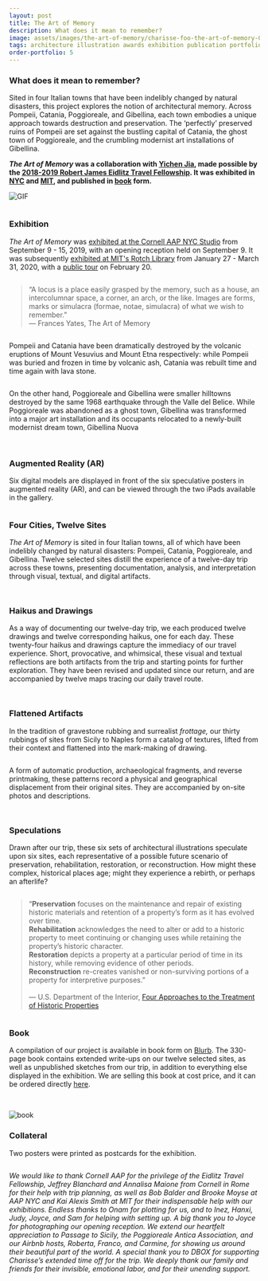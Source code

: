 ```yaml
---
layout: post
title: The Art of Memory
description: What does it mean to remember?
image: assets/images/the-art-of-memory/charisse-foo-the-art-of-memory-01.jpg
tags: architecture illustration awards exhibition publication portfolio
order-portfolio: 5
---
```


<h3>What does it mean to remember?</h3>
<p>Sited in four Italian towns that have been indelibly changed by natural disasters, this project explores the notion of architectural memory. Across Pompeii, Catania, Poggioreale, and Gibellina, each town embodies a unique approach towards destruction and preservation. 
The ‘perfectly’ preserved ruins of Pompeii are set against the bustling capital of Catania, the ghost town of Poggioreale, and the crumbling modernist art installations of Gibellina. </p>

<p><strong><i>The Art of Memory</i> was a collaboration with <a href="https://yichenjia.github.io/" target="_blank">Yichen Jia</a>, made possible by the <a href="https://aap.cornell.edu/academics/architecture/about/fellowships" target="_blank">2018-2019 Robert James Eidlitz Travel Fellowship</a>. It was exhibited in <a href="https://aap.cornell.edu/news-events/charisse-foo-and-yichen-jia-art-memory" target="_blank">NYC</a> and <a href="https://libraries.mit.edu/exhibits/exhibit/memory/" target="_blank">MIT</a>, and published in <a href="https://www.blurb.com/b/9919013-the-art-of-memory" target="_blank">book</a> form.</strong></p>

<span class="image fit"><img src="{% link assets/images/the-art-of-memory/charisse-foo-the-art-of-memory-02.gif %}" alt="GIF" /></span>

<!-- Image Grid -->
<div class="row">
	<div class="6u">
		<span class="image fit"><img src="{% link assets/images/the-art-of-memory/charisse-foo-the-art-of-memory-02A.jpg %}" alt="" /></span>
	</div>
	<div class="6u$">
			<span class="image fit"><img src="{% link assets/images/the-art-of-memory/charisse-foo-the-art-of-memory-02B.jpg %}" alt="" /></span>
	</div>
    <!-- Break -->
    	<div class="6u">
		<span class="image fit"><img src="{% link assets/images/the-art-of-memory/charisse-foo-the-art-of-memory-02C.jpg %}" alt="" /></span>
	</div>
	<div class="6u$">
			<span class="image fit"><img src="{% link assets/images/the-art-of-memory/charisse-foo-the-art-of-memory-02D.jpg %}" alt="" /></span>
	</div>
        <!-- Break -->
    	<div class="6u">
		<span class="image fit"><img src="{% link assets/images/the-art-of-memory/charisse-foo-the-art-of-memory-02E.jpg %}" alt="" /></span>
	</div>
	<div class="6u$">
			<span class="image fit"><img src="{% link assets/images/the-art-of-memory/charisse-foo-the-art-of-memory-02F.jpg %}" alt="" /></span>
	</div>
</div>

<h3>Exhibition</h3>
<p><i>The Art of Memory</i> was <a href="https://aap.cornell.edu/news-events/charisse-foo-and-yichen-jia-art-memory" target="_blank">exhibited at the Cornell AAP NYC Studio</a> from September 9 - 15, 2019, with an opening reception held on September 9.  It was subsequently <a href="https://libraries.mit.edu/exhibits/exhibit/memory/" target="_blank">exhibited at MIT's Rotch Library</a> from January 27 - March 31, 2020, with a <a href="https://libcal.mit.edu/event/6511557" target="_blank">public tour</a> on February 20.</p>

<!-- Image Grid -->
<div class="row">
	<div class="6u">
		<span class="image fit"><img src="{% link assets/images/the-art-of-memory/charisse-foo-the-art-of-memory-03A.jpg %}" alt="" /></span>
	</div>
	<div class="6u$">
			<span class="image fit"><img src="{% link assets/images/the-art-of-memory/charisse-foo-the-art-of-memory-03C.jpg %}" alt="" /></span>
	</div>
</div>

<!-- Image Grid -->
<div class="row">
	<div class="6u">
		<span class="image fit"><img src="{% link assets/images/the-art-of-memory/charisse-foo-the-art-of-memory-04B.jpg %}" alt="" /></span>
	</div>
	<div class="6u$">
			<span class="image fit"><img src="{% link assets/images/the-art-of-memory/charisse-foo-the-art-of-memory-04C.jpg %}" alt="" /></span>
	</div>
    <!-- Break -->
    	<div class="6u">
		<span class="image fit"><img src="{% link assets/images/the-art-of-memory/charisse-foo-the-art-of-memory-04D.jpg %}" alt="" /></span>
	</div>
	<div class="6u$">
			<span class="image fit"><img src="{% link assets/images/the-art-of-memory/charisse-foo-the-art-of-memory-04E.jpg %}" alt="" /></span>
	</div>
</div>

<p><blockquote>“A locus is a place easily grasped by the memory, such as a house, an intercolumnar space, a corner, an arch, or the like. Images are forms, marks or simulacra (formae, notae, simulacra) of what we wish to remember.” <br/>
— Frances Yates, The Art of Memory </blockquote></p>

<span class="image fit"><img src="{% link assets/images/the-art-of-memory/charisse-foo-the-art-of-memory-05.jpg %}" alt="" /></span>

<p>Pompeii and Catania have been dramatically destroyed by the volcanic eruptions of Mount Vesuvius and Mount Etna respectively: while Pompeii was buried and frozen in time by volcanic ash, Catania was rebuilt time and time again with lava stone.</p>
<span class="image fit"><img src="{% link assets/images/the-art-of-memory/charisse-foo-the-art-of-memory-06.jpg %}" alt="" /></span>
<p>On the other hand, Poggioreale and Gibellina were smaller hilltowns destroyed by the same 1968 earthquake through the Valle del Belice. While Poggioreale was abandoned as a ghost town, Gibellina was transformed into a major art installation and its occupants relocated to a newly-built modernist dream town, Gibellina Nuova</p>
<span class="image fit"><img src="{% link assets/images/the-art-of-memory/charisse-foo-the-art-of-memory-07.jpg %}" alt="" /></span>
<span class="image fit"><img src="{% link assets/images/the-art-of-memory/charisse-foo-the-art-of-memory-08.jpg %}" alt="" /></span>

<h3>Augmented Reality (AR)</h3>
<p>
Six digital models are displayed in front of the six speculative posters in augmented reality (AR), and can be viewed through the two iPads available in the gallery. </p>

<!-- Image Grid -->
<div class="row">
	<div class="6u">
		<span class="image fit"><img src="{% link assets/images/the-art-of-memory/charisse-foo-the-art-of-memory-09A.jpg %}" alt="" /></span>
	</div>
	<div class="6u$">
			<span class="image fit"><img src="{% link assets/images/the-art-of-memory/charisse-foo-the-art-of-memory-09B.jpg %}" alt="" /></span>
	</div>
    <!-- Break -->
    	<div class="6u">
		<span class="image fit"><img src="{% link assets/images/the-art-of-memory/charisse-foo-the-art-of-memory-09C.jpg %}" alt="" /></span>
	</div>
	<div class="6u$">
			<span class="image fit"><img src="{% link assets/images/the-art-of-memory/charisse-foo-the-art-of-memory-09E.jpg %}" alt="" /></span>
	</div>
</div>

<h3>Four Cities, Twelve Sites</h3>
<p>
<i>The Art of Memory</i> is sited in four Italian towns, all of which have been indelibly changed by natural disasters: Pompeii, Catania, Poggioreale, and Gibellina. Twelve selected sites distill the experience of a twelve-day trip across these towns, presenting documentation, analysis, and interpretation through visual, textual, and digital artifacts. </p>

<span class="image fit"><img src="{% link assets/images/the-art-of-memory/charisse-foo-the-art-of-memory-10.jpg %}" alt="" /></span>

<!-- Image Grid -->
<div class="row">
	<div class="2u 4u(small)">
		<span class="image fit"><img src="{% link assets/images/the-art-of-memory/charisse-foo-the-art-of-memory-11A.jpg %}" alt="" /></span>
	</div>
	<div class="2u 4u(small)">
		<span class="image fit"><img src="{% link assets/images/the-art-of-memory/charisse-foo-the-art-of-memory-11B.jpg %}" alt="" /></span>
	</div>
	<div class="2u 4u$(small)">
		<span class="image fit"><img src="{% link assets/images/the-art-of-memory/charisse-foo-the-art-of-memory-11C.jpg %}" alt="" /></span>
	</div>
	<div class="2u 4u(small)">
		<span class="image fit"><img src="{% link assets/images/the-art-of-memory/charisse-foo-the-art-of-memory-11D.jpg %}" alt="" /></span>
	</div>
	<div class="2u 4u(small)">
		<span class="image fit"><img src="{% link assets/images/the-art-of-memory/charisse-foo-the-art-of-memory-11E.jpg %}" alt="" /></span>
	</div>
	<div class="2u$ 4u$(small)">
			<span class="image fit"><img src="{% link assets/images/the-art-of-memory/charisse-foo-the-art-of-memory-11F.jpg %}" alt="" /></span>
	</div>
    <!-- Break -->
	<div class="2u 4u(small)">
		<span class="image fit"><img src="{% link assets/images/the-art-of-memory/charisse-foo-the-art-of-memory-11G.jpg %}" alt="" /></span>
	</div>
	<div class="2u 4u(small)">
		<span class="image fit"><img src="{% link assets/images/the-art-of-memory/charisse-foo-the-art-of-memory-11H.jpg %}" alt="" /></span>
	</div>
	<div class="2u 4u$(small)">
		<span class="image fit"><img src="{% link assets/images/the-art-of-memory/charisse-foo-the-art-of-memory-11I.jpg %}" alt="" /></span>
	</div>
	<div class="2u 4u(small)">
		<span class="image fit"><img src="{% link assets/images/the-art-of-memory/charisse-foo-the-art-of-memory-11J.jpg %}" alt="" /></span>
	</div>
	<div class="2u 4u(small)">
		<span class="image fit"><img src="{% link assets/images/the-art-of-memory/charisse-foo-the-art-of-memory-11K.jpg %}" alt="" /></span>
	</div>
	<div class="2u$ 4u$(small)">
			<span class="image fit"><img src="{% link assets/images/the-art-of-memory/charisse-foo-the-art-of-memory-11L.jpg %}" alt="" /></span>
	</div>
</div>

<h3>Haikus and Drawings</h3>
<p>
As a way of documenting our twelve-day trip, we each produced twelve drawings and twelve corresponding haikus, one for each day. These twenty-four haikus and drawings capture the immediacy of our travel experience. Short, provocative, and whimsical, these visual and textual reflections are both artifacts from the trip and starting points for further exploration. They have been revised and updated since our return, and are accompanied by twelve maps tracing our daily travel route.</p>

<span class="image fit"><img src="{% link assets/images/the-art-of-memory/charisse-foo-the-art-of-memory-12.jpg %}" alt="" /></span>

<!-- Image Grid -->
<div class="row">
	<div class="6u">
		<span class="image fit"><img src="{% link assets/images/the-art-of-memory/charisse-foo-the-art-of-memory-13A.jpg %}" alt="" /></span>
	</div>
	<div class="6u$">
			<span class="image fit"><img src="{% link assets/images/the-art-of-memory/charisse-foo-the-art-of-memory-13B.jpg %}" alt="" /></span>
	</div>
</div>

<h3>Flattened Artifacts</h3>
<p>
In the tradition of gravestone rubbing and surrealist <i>frottage,</i> our thirty rubbings of sites from Sicily to Naples form a catalog of textures, lifted from their context and flattened into the mark-making of drawing.</p>

<!-- Image Grid -->
<div class="row">
	<div class="3u">
		<span class="image fit"><img src="{% link assets/images/the-art-of-memory/charisse-foo-the-art-of-memory-14A.jpg %}" alt="" /></span>
	</div>
	<div class="3u">
		<span class="image fit"><img src="{% link assets/images/the-art-of-memory/charisse-foo-the-art-of-memory-14B.jpg %}" alt="" /></span>
	</div>
	<div class="3u">
		<span class="image fit"><img src="{% link assets/images/the-art-of-memory/charisse-foo-the-art-of-memory-14C.jpg %}" alt="" /></span>
	</div>
	<div class="3u$">
		<span class="image fit"><img src="{% link assets/images/the-art-of-memory/charisse-foo-the-art-of-memory-14D.jpg %}" alt="" /></span>
	</div>
    <!-- Break -->
	<div class="3u">
		<span class="image fit"><img src="{% link assets/images/the-art-of-memory/charisse-foo-the-art-of-memory-14E.jpg %}" alt="" /></span>
	</div>
	<div class="3u">
			<span class="image fit"><img src="{% link assets/images/the-art-of-memory/charisse-foo-the-art-of-memory-14F.jpg %}" alt="" /></span>
	</div>
	<div class="3u">
		<span class="image fit"><img src="{% link assets/images/the-art-of-memory/charisse-foo-the-art-of-memory-14G.jpg %}" alt="" /></span>
	</div>
	<div class="3u$">
		<span class="image fit"><img src="{% link assets/images/the-art-of-memory/charisse-foo-the-art-of-memory-14H.jpg %}" alt="" /></span>
	</div>
    <!-- Break -->
	<div class="3u">
		<span class="image fit"><img src="{% link assets/images/the-art-of-memory/charisse-foo-the-art-of-memory-14I.jpg %}" alt="" /></span>
	</div>
	<div class="3u">
		<span class="image fit"><img src="{% link assets/images/the-art-of-memory/charisse-foo-the-art-of-memory-14J.jpg %}" alt="" /></span>
	</div>
	<div class="3u">
		<span class="image fit"><img src="{% link assets/images/the-art-of-memory/charisse-foo-the-art-of-memory-14K.jpg %}" alt="" /></span>
	</div>
	<div class="3u$">
		<span class="image fit"><img src="{% link assets/images/the-art-of-memory/charisse-foo-the-art-of-memory-14L.jpg %}" alt="" /></span>
	</div>
</div>

<p>A form of automatic production, archaeological fragments, and reverse printmaking, these patterns record a physical and geographical displacement from their original sites. They are accompanied by on-site photos and descriptions.</p>

<span class="image fit"><img src="{% link assets/images/the-art-of-memory/charisse-foo-the-art-of-memory-15B.jpg %}" alt="" /></span>

<!-- Image Grid -->
<div class="row">
	<div class="3u 6u(small)">
		<span class="image fit"><img src="{% link assets/images/the-art-of-memory/charisse-foo-the-art-of-memory-16A.jpg %}" alt="" /></span>
	</div>
	<div class="3u 6u$(small)">
		<span class="image fit"><img src="{% link assets/images/the-art-of-memory/charisse-foo-the-art-of-memory-16B.jpg %}" alt="" /></span>
	</div>
	<div class="3u 6u(small)">
		<span class="image fit"><img src="{% link assets/images/the-art-of-memory/charisse-foo-the-art-of-memory-16C.jpg %}" alt="" /></span>
	</div>
	<div class="3u$ 6u$(small)">
		<span class="image fit"><img src="{% link assets/images/the-art-of-memory/charisse-foo-the-art-of-memory-16D.jpg %}" alt="" /></span>
	</div>
    <!-- Break -->
	<div class="3u 6u(small)">
		<span class="image fit"><img src="{% link assets/images/the-art-of-memory/charisse-foo-the-art-of-memory-16E.jpg %}" alt="" /></span>
	</div>
	<div class="3u 6u$(small)">
			<span class="image fit"><img src="{% link assets/images/the-art-of-memory/charisse-foo-the-art-of-memory-16F.jpg %}" alt="" /></span>
	</div>
	<div class="3u 6u(small)">
		<span class="image fit"><img src="{% link assets/images/the-art-of-memory/charisse-foo-the-art-of-memory-16G.jpg %}" alt="" /></span>
	</div>
	<div class="3u$ 6u$(small)">
		<span class="image fit"><img src="{% link assets/images/the-art-of-memory/charisse-foo-the-art-of-memory-16H.jpg %}" alt="" /></span>
	</div>
    <!-- Break -->
	<div class="3u">
		<span class="image fit"><img src="{% link assets/images/the-art-of-memory/charisse-foo-the-art-of-memory-16I.jpg %}" alt="" /></span>
	</div>
	<div class="3u">
		<span class="image fit"><img src="{% link assets/images/the-art-of-memory/charisse-foo-the-art-of-memory-16J.jpg %}" alt="" /></span>
	</div>
	<div class="3u">
		<span class="image fit"><img src="{% link assets/images/the-art-of-memory/charisse-foo-the-art-of-memory-16K.jpg %}" alt="" /></span>
	</div>
	<div class="3u$">
			<span class="image fit"><img src="{% link assets/images/the-art-of-memory/charisse-foo-the-art-of-memory-16L.jpg %}" alt="" /></span>
	</div>
</div>

<h3>Speculations</h3>
<p>
​​​​​​​Drawn after our trip, these six sets of architectural illustrations speculate upon six sites, each representative of a possible future scenario of preservation, rehabilitation, restoration, or reconstruction. How might these complex, historical places age; might they experience a rebirth, or perhaps an afterlife?</p>

<span class="image fit"><img src="{% link assets/images/the-art-of-memory/charisse-foo-the-art-of-memory-17.jpg %}" alt="" /></span>

<p><blockquote>
“<strong>Preservation</strong> focuses on the maintenance and repair of existing historic materials and retention of a property’s form as it has evolved over time.
<br/><strong>Rehabilitation</strong> acknowledges the need to alter or add to a historic property to meet continuing or changing uses while retaining the property’s historic character.
<br/><strong>Restoration</strong> depicts a property at a particular period of time in its history, while removing evidence of other periods.
<br/><strong>Reconstruction</strong> re-creates vanished or non-surviving portions of a property for interpretive purposes.”
<br/><br/>— U.S. Department of the Interior, <a href="https://www.nps.gov/tps/standards/four-treatments.htm" target="_blank">Four Approaches to the Treatment of Historic Properties</a></blockquote></p>

<!-- Image Grid -->
<div class="row">
	<div class="6u 12u$(small)">
		<span class="image fit"><img src="{% link assets/images/the-art-of-memory/charisse-foo-the-art-of-memory-18A.jpg %}" alt="" /></span>
	</div>
	<div class="6u$ 12u$(small)">
			<span class="image fit"><img src="{% link assets/images/the-art-of-memory/charisse-foo-the-art-of-memory-18B.jpg %}" alt="" /></span>
	</div>
    <!-- Break -->
    <div class="6u 12u$(small)">
	<span class="image fit"><img src="{% link assets/images/the-art-of-memory/charisse-foo-the-art-of-memory-18C.jpg %}" alt="" /></span>
	</div>
	<div class="6u$ 12u$(small)">
			<span class="image fit"><img src="{% link assets/images/the-art-of-memory/charisse-foo-the-art-of-memory-18D.jpg %}" alt="" /></span>
	</div>
    <!-- Break -->
	<div class="6u 12u$(small)">
		<span class="image fit"><img src="{% link assets/images/the-art-of-memory/charisse-foo-the-art-of-memory-18E.jpg %}" alt="" /></span>
	</div>
	<div class="6u$ 12u$(small)">
			<span class="image fit"><img src="{% link assets/images/the-art-of-memory/charisse-foo-the-art-of-memory-18F.jpg %}" alt="" /></span>
	</div>
    <!-- Break -->
    <div class="6u 12u$(small)">
	<span class="image fit"><img src="{% link assets/images/the-art-of-memory/charisse-foo-the-art-of-memory-18G.jpg %}" alt="" /></span>
	</div>
	<div class="6u$ 12u$(small)">
			<span class="image fit"><img src="{% link assets/images/the-art-of-memory/charisse-foo-the-art-of-memory-18H.jpg %}" alt="" /></span>
	</div>
	<div class="6u 12u$(small)">
		<span class="image fit"><img src="{% link assets/images/the-art-of-memory/charisse-foo-the-art-of-memory-18I.jpg %}" alt="" /></span>
	</div>
	<div class="6u$ 12u$(small)">
			<span class="image fit"><img src="{% link assets/images/the-art-of-memory/charisse-foo-the-art-of-memory-18J.jpg %}" alt="" /></span>
	</div>
    <!-- Break -->
    <div class="6u 12u$(small)">
	<span class="image fit"><img src="{% link assets/images/the-art-of-memory/charisse-foo-the-art-of-memory-18K.jpg %}" alt="" /></span>
	</div>
	<div class="6u$ 12u$(small)">
			<span class="image fit"><img src="{% link assets/images/the-art-of-memory/charisse-foo-the-art-of-memory-18L.jpg %}" alt="" /></span>
	</div>
</div>

<h3>Book</h3>
<p>A compilation of our project is available in book form on <a href="https://www.blurb.com/b/9919013-the-art-of-memory" target="_blank">Blurb</a>. The 330-page book contains extended write-ups on our twelve selected sites, as well as unpublished sketches from our trip, in addition to everything else displayed in the exhibition. We are selling this book at cost price, and it can be ordered directly <a href="https://www.blurb.com/b/9919013-the-art-of-memory" target="_blank">here</a>.</p>​​​

<!-- <span class="image fit"> -->
<!-- <img src="{% link assets/images/the-art-of-memory/charisse-foo-the-art-of-memory-19.jpg %}" alt="" /> -->
<!-- </span> -->

![book](assets/images/the-art-of-memory/charisse-foo-the-art-of-memory-19.jpg)

<h3>Collateral</h3>
<p>Two posters were printed as postcards for the exhibition.</p>

<!-- Image Grid -->
<div class="row">
	<div class="4u 12u$(small)">
		<span class="image fit"><img src="{% link assets/images/the-art-of-memory/charisse-foo-the-art-of-memory-20A.jpg %}" alt="" /></span>
	</div>
	<div class="4u 12u$(small)">
		<span class="image fit"><img src="{% link assets/images/the-art-of-memory/charisse-foo-the-art-of-memory-20B.jpg %}" alt="" /></span>
	</div>
	<div class="4u$ 12u$(small)">
			<span class="image fit"><img src="{% link assets/images/the-art-of-memory/charisse-foo-the-art-of-memory-20C.jpg %}" alt="" /></span>
	</div>
</div>

<p><i>
We would like to thank Cornell AAP for the privilege of the Eidlitz Travel Fellowship, Jeffrey Blanchard and Annalisa Maione from Cornell in Rome for their help with trip planning, as well as Bob Balder and Brooke Moyse at AAP NYC and Kai Alexis Smith at MIT for their indispensable help with our exhibitions. Endless thanks to Onam for plotting for us, and to Inez, Hanxi, Judy, Joyce, and Sam for helping with setting up. A big thank you to Joyce for photographing our opening reception. We extend our heartfelt appreciation to Passage to Sicily, the Poggioreale Antica Association, and our Airbnb hosts, Roberta, Franco, and Carmine, for showing us around their beautiful part of the world. A special thank you to DBOX for supporting Charisse’s extended time off for the trip. We deeply thank our family and friends for their invisible, emotional labor, and for their unending support.</i></p>

<span class="image fit"><img src="{% link assets/images/the-art-of-memory/charisse-foo-the-art-of-memory-21.jpg %}" alt="" /></span>
